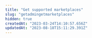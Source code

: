 ```yaml
---
title: "Get supported marketplaces"
slug: "getadmingetmarketplaces"
hidden: true
createdAt: "2023-03-24T14:10:57.656Z"
updatedAt: "2023-08-18T15:11:29.391Z"
---
```

